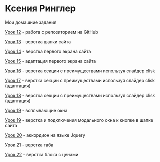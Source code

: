 

# Ксения Ринглер
Мои домашние задания

[Урок 12](http://kseniaringler.github.io/lesson_12 "Мой первый опубликованный сайт") - работа с репозиторием на GitHub 

[Урок 13](https://kseniaringler.github.io/lesson_13/ "Шапка сайта") - верстка шапки сайта

[Урок 14](https://kseniaringler.github.io/lesson_14/ "Экран сайта") - верстка первого экрана сайта

[Урок 15](https://kseniaringler.github.io/lesson_15/ "Экран сайта") - адаптация первого экрана сайта

[Урок 16](https://kseniaringler.github.io/lesson_16/ "Экран сайта") - верстка секции с преимуществами используя слайдер clisk

[Урок 17](https://kseniaringler.github.io/lesson_17/ "Экран сайта") - верстка секции с преимуществами используя слайдер clisk (адаптация)

[Урок 18](https://kseniaringler.github.io/lesson_18/ "Экран сайта") - верстка секции с преимуществами используя слайдер clisk (адаптация)

[Урок 19](https://kseniaringler.github.io/popup_windows/src/ "Экран сайта") - всплывающие окна

[Урок 19](https://kseniaringler.github.io/lesson_19/ "Вслыващие окно") - верстка и подключения модального окна к кнопке в шапке сайта

[Урок 20](https://kseniaringler.github.io/accordion/src/) - аккордион на языке Jquery

[Урок 21](https://kseniaringler.github.io/tabs/src/) - верстка таба

[Урок 22](https://kseniaringler.github.io/lesson_20/) - верстка блока с ценами
